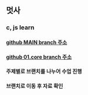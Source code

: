 ## 멋사

### c, js learn

#### [github MAIN branch 주소](https://github.com/karrpp/javaSCRIPTs)

#### [github 01.core branch 주소](https://github.com/karrpp/javaSCRIPTs/tree/01.core)

#### 주제별로 브랜치를 나누어 수업 진행

#### 브랜치로 이동 후 자료 확인
